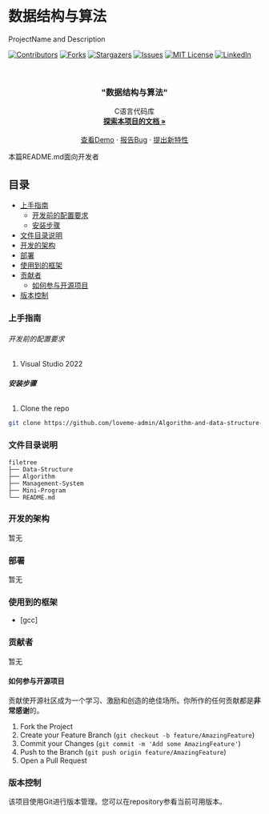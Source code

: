 # 数据结构与算法

ProjectName and Description

<!-- PROJECT SHIELDS -->

[![Contributors][contributors-shield]][contributors-url]
[![Forks][forks-shield]][forks-url]
[![Stargazers][stars-shield]][stars-url]
[![Issues][issues-shield]][issues-url]
[![MIT License][license-shield]][license-url]
[![LinkedIn][linkedin-shield]][linkedin-url]

<!-- PROJECT LOGO -->
<br />

<p align="center">
  <!--a href="https://github.com/loveme-admin/Algorithm-and-data-structure-C/">
    <img src="images/logo.png" alt="Logo" width="80" height="80">
  </a-->
  <h3 align="center">"数据结构与算法"</h3>
  <p align="center">
    C语言代码库
    <br />
    <a href="https://github.com/loveme-admin/Algorithm-and-data-structure-C"><strong>探索本项目的文档 »</strong></a>
    <br />
    <br />
    <a href="https://github.com/loveme-admin/Algorithm-and-data-structure-C">查看Demo</a>
    ·
    <a href="https://github.com/loveme-admin/Algorithm-and-data-structure-C/issues">报告Bug</a>
    ·
    <a href="https://github.com/loveme-admin/Algorithm-and-data-structure-C/issues">提出新特性</a>
  </p>

</p>
 本篇README.md面向开发者
 
## 目录

- [上手指南](#上手指南)
  - [开发前的配置要求](#开发前的配置要求)
  - [安装步骤](#安装步骤)
- [文件目录说明](#文件目录说明)
- [开发的架构](#开发的架构)
- [部署](#部署)
- [使用到的框架](#使用到的框架)
- [贡献者](#贡献者)
  - [如何参与开源项目](#如何参与开源项目)
- [版本控制](#版本控制)

### 上手指南

###### 开发前的配置要求

1. Visual Studio 2022

###### **安装步骤**

1. Clone the repo

```sh
git clone https://github.com/loveme-admin/Algorithm-and-data-structure-C.git
```

### 文件目录说明

```
filetree 
├── Data-Structure
├── Algorithm
├── Management-System
├── Mini-Program
└── README.md
```

### 开发的架构 

暂无

### 部署

暂无

### 使用到的框架

- [gcc]

### 贡献者

暂无

#### 如何参与开源项目

贡献使开源社区成为一个学习、激励和创造的绝佳场所。你所作的任何贡献都是**非常感谢**的。

1. Fork the Project
2. Create your Feature Branch (`git checkout -b feature/AmazingFeature`)
3. Commit your Changes (`git commit -m 'Add some AmazingFeature'`)
4. Push to the Branch (`git push origin feature/AmazingFeature`)
5. Open a Pull Request

### 版本控制

该项目使用Git进行版本管理。您可以在repository参看当前可用版本。

<!-- links -->
[your-project-path]:loveme-admin/Algorithm-and-data-structure-C
[contributors-shield]: https://img.shields.io/github/contributors/loveme-admin/Algorithm-and-data-structure-C.svg?style=flat-square
[contributors-url]: https://github.com/loveme-admin/Algorithm-and-data-structure-C/graphs/contributors
[forks-shield]: https://img.shields.io/github/forks/loveme-admin/Algorithm-and-data-structure-C.svg?style=flat-square
[forks-url]: https://github.com/loveme-admin/Algorithm-and-data-structure-C/network/members
[stars-shield]: https://img.shields.io/github/stars/loveme-admin/Algorithm-and-data-structure-C.svg?style=flat-square
[stars-url]: https://github.com/loveme-admin/Algorithm-and-data-structure-C/stargazers
[issues-shield]: https://img.shields.io/github/issues/loveme-admin/Algorithm-and-data-structure-C.svg?style=flat-square
[issues-url]: https://img.shields.io/github/issues/loveme-admin/Algorithm-and-data-structure-C.svg
[license-shield]: https://img.shields.io/github/license/loveme-admin/Algorithm-and-data-structure-C.svg?style=flat-square
[license-url]: https://github.com/loveme-admin/Algorithm-and-data-structure-C/blob/master/LICENSE.txt
[linkedin-shield]: https://img.shields.io/badge/-LinkedIn-black.svg?style=flat-square&logo=linkedin&colorB=555
[linkedin-url]: https://linkedin.com/in/shaojintian